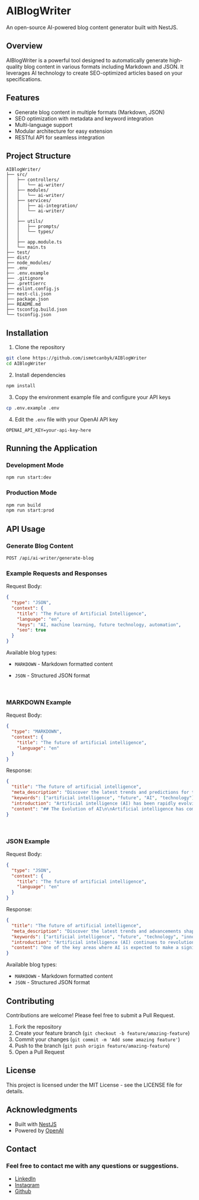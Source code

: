 # AIBlogWriter

An open-source AI-powered blog content generator built with NestJS.

## Overview

AIBlogWriter is a powerful tool designed to automatically generate high-quality blog content in various formats including Markdown and JSON. It leverages AI technology to create SEO-optimized articles based on your specifications.

## Features

- Generate blog content in multiple formats (Markdown, JSON)
- SEO optimization with metadata and keyword integration
- Multi-language support
- Modular architecture for easy extension
- RESTful API for seamless integration

## Project Structure

```
AIBlogWriter/
├── src/
│   ├── controllers/
│   │   └── ai-writer/
│   ├── modules/
│   │   └── ai-writer/
│   ├── services/
│   │   ├── ai-integration/
│   │   └── ai-writer/
│   │
│   ├── utils/
│   │   ├── prompts/
│   │   └── types/
│   │
│   ├── app.module.ts
│   └── main.ts
├── test/
├── dist/
├── node_modules/
├── .env
├── .env.example
├── .gitignore
├── .prettierrc
├── eslint.config.js
├── nest-cli.json
├── package.json
├── README.md
├── tsconfig.build.json
└── tsconfig.json
```

## Installation

1. Clone the repository

```bash
git clone https://github.com/ismetcanbyk/AIBlogWriter
cd AIBlogWriter
```

2. Install dependencies

```bash
npm install
```

3. Copy the environment example file and configure your API keys

```bash
cp .env.example .env
```

4. Edit the `.env` file with your OpenAI API key

```
OPENAI_API_KEY=your-api-key-here
```

## Running the Application

### Development Mode

```bash
npm run start:dev
```

### Production Mode

```bash
npm run build
npm run start:prod
```

## API Usage

### Generate Blog Content

```bash
POST /api/ai-writer/generate-blog
```

### Example Requests and Responses

Request Body:

```json
{
  "type": "JSON",
  "context": {
    "title": "The Future of Artificial Intelligence",
    "language": "en",
    "keys": "AI, machine learning, future technology, automation",
    "seo": true
  }
}
```

Available blog types:

- `MARKDOWN` - Markdown formatted content
- `JSON` - Structured JSON format

  <br/>

### MARKDOWN Example

Request Body:

```json
{
  "type": "MARKDOWN",
  "context": {
    "title": "The future of artificial intelligence",
    "language": "en"
  }
}
```

Response:

```json
{
  "title": "The future of artificial intelligence",
  "meta_description": "Discover the latest trends and predictions for the future of artificial intelligence in this insightful blog post.",
  "keywords": ["artificial intelligence", "future", "AI", "technology"],
  "introduction": "Artificial intelligence (AI) has been rapidly evolving and shaping the world around us. From virtual assistants to self-driving cars, AI has become an integral part of our daily lives. In this blog post, we will explore the current state of AI and discuss the exciting possibilities and challenges that lie ahead in the future of artificial intelligence.",
  "content": "## The Evolution of AI\n\nArtificial intelligence has come a long way since its inception. Initially, AI was limited to performing specific tasks, but with advancements in machine learning and deep learning, AI systems can now learn, adapt, and improve on their own.\n\n## Current Applications of AI\n\nAI is already being used in various industries, such as healthcare, finance, and transportation. In healthcare, AI is helping doctors diagnose diseases more accurately and quickly. In finance, AI is being used for fraud detection and risk assessment. Self-driving cars are a prime example of AI revolutionizing the transportation industry.\n\n## The Future of AI\n\nThe future of artificial intelligence holds immense potential. AI is expected to continue transforming industries and revolutionizing processes. With the rise of quantum computing, AI algorithms will become even more powerful and efficient. Ethical considerations around AI, such as bias and privacy issues, will also become increasingly important.\n\nIn conclusion, the future of artificial intelligence is bright and full of possibilities. As technology continues to advance, AI will play a crucial role in shaping the future of our world."
}
```

  <br/>

### JSON Example

Request Body:

```json
{
  "type": "JSON",
  "context": {
    "title": "The future of artificial intelligence",
    "language": "en"
  }
}
```

Response:

```json
{
  "title": "The future of artificial intelligence",
  "meta_description": "Discover the latest trends and advancements shaping the future of artificial intelligence.",
  "keywords": ["artificial intelligence", "future", "technology", "innovation"],
  "introduction": "Artificial intelligence (AI) continues to revolutionize industries and change the way we interact with technology. As we look ahead, the future of AI holds immense potential for further advancements and applications.",
  "content": "One of the key areas where AI is expected to make a significant impact is in automation. From self-driving cars to smart homes, AI-powered systems are poised to streamline processes and enhance efficiency. Additionally, AI is increasingly being utilized in healthcare for tasks such as diagnostics, personalized treatment plans, and drug discovery.\n\nThe future of artificial intelligence also encompasses the ethical considerations surrounding its development and deployment. As AI becomes more integrated into society, questions of bias, privacy, and accountability come to the forefront. It is crucial for stakeholders to address these issues proactively to ensure that AI technologies are developed and used responsibly.\n\nLooking ahead, the field of AI is set to witness rapid growth and innovation. Advancements in machine learning, natural language processing, and robotics are paving the way for exciting new possibilities. As researchers and developers continue to push the boundaries of AI, we can expect to see transformative changes in various sectors, from business to education to entertainment."
}
```

Available blog types:

- `MARKDOWN` - Markdown formatted content
- `JSON` - Structured JSON format

## Contributing

Contributions are welcome! Please feel free to submit a Pull Request.

1. Fork the repository
2. Create your feature branch (`git checkout -b feature/amazing-feature`)
3. Commit your changes (`git commit -m 'Add some amazing feature'`)
4. Push to the branch (`git push origin feature/amazing-feature`)
5. Open a Pull Request

## License

This project is licensed under the MIT License - see the LICENSE file for details.

## Acknowledgments

- Built with [NestJS](https://nestjs.com/)
- Powered by [OpenAI](https://openai.com/)

## Contact

### Feel free to contact me with any questions or suggestions.

- [LinkedIn](https://www.linkedin.com/in/ismetcanbyk)
- [Instagram](https://www.instagram.com/ismetcanbyk/)
- [Github](https://github.com/ismetcanbyk)
